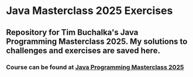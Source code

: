 # Java Masterclass 2025 Exercises

## Repository for Tim Buchalka's Java Programming Masterclass 2025. My solutions to challenges and exercises are saved here.

### Course can be found at [Java Programming Masterclass 2025](https://www.udemy.com/course/java-the-complete-java-developer-course/)
